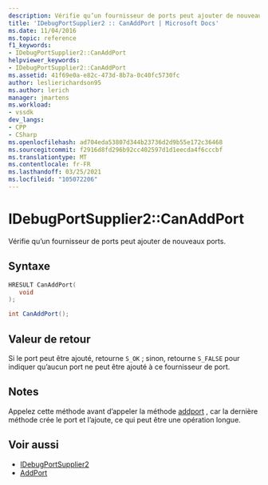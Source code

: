 ```yaml
---
description: Vérifie qu’un fournisseur de ports peut ajouter de nouveaux ports.
title: 'IDebugPortSupplier2 :: CanAddPort | Microsoft Docs'
ms.date: 11/04/2016
ms.topic: reference
f1_keywords:
- IDebugPortSupplier2::CanAddPort
helpviewer_keywords:
- IDebugPortSupplier2::CanAddPort
ms.assetid: 41f69e0a-e82c-473d-8b7a-0c40fc5730fc
author: leslierichardson95
ms.author: lerich
manager: jmartens
ms.workload:
- vssdk
dev_langs:
- CPP
- CSharp
ms.openlocfilehash: ad704eda53807d344b23736d2d9b55e172c36468
ms.sourcegitcommit: f2916d8fd296b92cc402597d1d1eecda4f6cccbf
ms.translationtype: MT
ms.contentlocale: fr-FR
ms.lasthandoff: 03/25/2021
ms.locfileid: "105072206"
---
```

# <a name="idebugportsupplier2canaddport"></a>IDebugPortSupplier2::CanAddPort
Vérifie qu’un fournisseur de ports peut ajouter de nouveaux ports.

## <a name="syntax"></a>Syntaxe

```cpp
HRESULT CanAddPort( 
   void 
);
```

```csharp
int CanAddPort();
```

## <a name="return-value"></a>Valeur de retour
 Si le port peut être ajouté, retourne `S_OK` ; sinon, retourne `S_FALSE` pour indiquer qu’aucun port ne peut être ajouté à ce fournisseur de port.

## <a name="remarks"></a>Notes
 Appelez cette méthode avant d’appeler la méthode [addport](../../../extensibility/debugger/reference/idebugportsupplier2-addport.md) , car la dernière méthode crée le port et l’ajoute, ce qui peut être une opération longue.

## <a name="see-also"></a>Voir aussi
- [IDebugPortSupplier2](../../../extensibility/debugger/reference/idebugportsupplier2.md)
- [AddPort](../../../extensibility/debugger/reference/idebugportsupplier2-addport.md)
